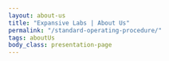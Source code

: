 ```yaml
---
layout: about-us
title: "Expansive Labs | About Us"
permalink: "/standard-operating-procedure/"
tags: aboutUs
body_class: presentation-page
---
```

